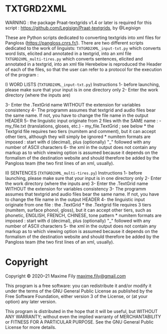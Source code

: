 # TXTGRD2XML
WARNING : the package Praat-textgrids v1.4 or later is required for this script : 
https://github.com/Legisign/Praat-textgrids, by @Legisign

These are Python scripts dedicated to converting textgrids into xml files for Pangloss (https://pangloss.cnrs.fr/).
There are two different scripts dedicated to the work of linguists:
`TXTGRD2XML_input-txt.py` which converts word lists, elicited and annotated in a textgrid, into an xml file
`TXTGRD2XML_multi-tires.py` which converts sentences, elicited and annotated in a textgrid, into an xml file
Herebelow is reproduced the Header of each of the files, so that the user can refer to a protocol for the execution of the program :



I) WORD LISTS (`TXTGRD2XML_input-txt.py`)
     Instructions
 1- before launching, please make sure that your input is in one directory only
 2- Enter the work directory (where the inputs are)
 
 3- Enter the .TextGrid name WITHOUT the extension for variables consistency
 4- The programm assumes that textgrid and audio files bear the same name. If not, you have to change the file name in the output HEADER
 5- the linguistic input originate from 2 files with the SAME name :
     - my_file.txt (translations, gloses, etc.)
     - my_file.TextGrid ; see below
               * the Textgrid file requires two tiers (numitem and comment),
               but it can accept other tiers, although they will simply be ignored
               * numitem formats are imposed : start with d (decimal), plus (optionally) "_" followed 
               with any number of ASCII characters
 6- the xml in the output does not contain any markup as to which viewing option is assumed because it depends on the formalism of the destination website
 and should therefore be added by the Pangloss team (the two first lines of an xml, usually).

II) SENTENCES (`TXTGRD2XML_multi-tires.py`)
  Instructions
 1- before launching, please make sure that your input is in one directory only
 2- Enter the work directory (where the inputs are)
 3- Enter the .TextGrid name WITHOUT the extension for variables consistency
 3- The programm assumes that textgrid and audio files bear the same name. 
If not, you have to change the file name in the output HEADER
 4- the linguistic input originate from one file : the .TextGrid 
           * the .Textgrid file requires 3 tiers (numitem, surface phonol, gloss),
           but it can accept other tiers, such as phonetic, ENGLISH, FRENCH, CHINESE, tone pattern
           * numitem formats are imposed : start with d (decimal), plus (optionally) "_" followed
           with any number of ASCII characters
 5- the xml in the output does not contain any markup as to which viewing option is assumed because it depends on the formalism of the destination website and should therefore be added by the Pangloss team (the two first lines of an xml, usually).

# Copyright
Copyright © 2020–21 Maxime Fily maxime.fily@gmail.com

This program is a free software: you can redistribute it and/or modify it under the terms of the GNU General Public License as published by the Free Software Foundation, either version 3 of the License, or (at your option) any later version.

This program is distributed in the hope that it will be useful, but WITHOUT ANY WARRANTY; without even the implied warranty of MERCHANTABILITY or FITNESS FOR A PARTICULAR PURPOSE. See the GNU General Public License for more details.
